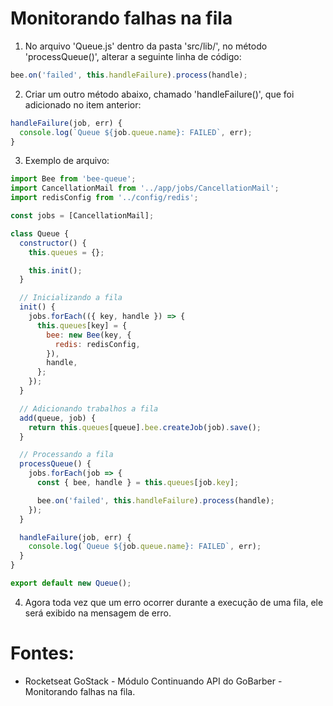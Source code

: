 # Monitorando falhas na fila

1. No arquivo 'Queue.js' dentro da pasta 'src/lib/', no método 'processQueue()', alterar a seguinte linha de código:
```javascript
bee.on('failed', this.handleFailure).process(handle);
```
2. Criar um outro método abaixo, chamado 'handleFailure()', que foi adicionado no item anterior:
```javascript
handleFailure(job, err) {
  console.log(`Queue ${job.queue.name}: FAILED`, err);
}
```
3. Exemplo de arquivo:
```javascript
import Bee from 'bee-queue';
import CancellationMail from '../app/jobs/CancellationMail';
import redisConfig from '../config/redis';

const jobs = [CancellationMail];

class Queue {
  constructor() {
    this.queues = {};

    this.init();
  }

  // Inicializando a fila
  init() {
    jobs.forEach(({ key, handle }) => {
      this.queues[key] = {
        bee: new Bee(key, {
          redis: redisConfig,
        }),
        handle,
      };
    });
  }

  // Adicionando trabalhos a fila
  add(queue, job) {
    return this.queues[queue].bee.createJob(job).save();
  }

  // Processando a fila
  processQueue() {
    jobs.forEach(job => {
      const { bee, handle } = this.queues[job.key];

      bee.on('failed', this.handleFailure).process(handle);
    });
  }

  handleFailure(job, err) {
    console.log(`Queue ${job.queue.name}: FAILED`, err);
  }
}

export default new Queue();
``` 
4. Agora toda vez que um erro ocorrer durante a execução de uma fila, ele será exibido na mensagem de erro.

# Fontes:
- Rocketseat GoStack - Módulo Continuando API do GoBarber - Monitorando falhas na fila. 